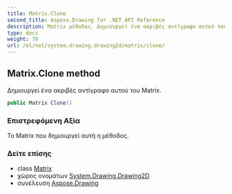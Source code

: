 ```yaml
---
title: Matrix.Clone
second_title: Aspose.Drawing for .NET API Reference
description: Matrix μέθοδος. Δημιουργεί ένα ακριβές αντίγραφο αυτού του Matrix.
type: docs
weight: 70
url: /el/net/system.drawing.drawing2d/matrix/clone/
---
```

## Matrix.Clone method

Δημιουργεί ένα ακριβές αντίγραφο αυτού του Matrix.

```csharp
public Matrix Clone()
```

### Επιστρεφόμενη Αξία

Το Matrix που δημιουργεί αυτή η μέθοδος.

### Δείτε επίσης

* class [Matrix](../)
* χώρος ονομάτων [System.Drawing.Drawing2D](../../matrix/)
* συνέλευση [Aspose.Drawing](../../../)



